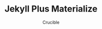 ---
title: Jekyll Plus Materialize
github: https://github.com/enterthecrucible/materialized_jekyll_theme
demo: http://enterthecrucible.co
author: Crucible
ssg:
  - Jekyll
cms:
  - No Cms
---